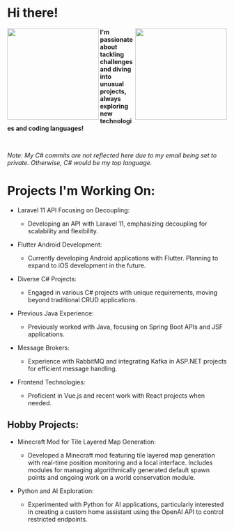 # **Hi there!**


<img height=210 align="left" src="https://github-readme-stats-git-master-matrix2100s-projects.vercel.app/api?username=Matrix2100" />
<img height=210 align="right" src="https://github-readme-stats-git-master-matrix2100s-projects.vercel.app/api/top-langs?username=Matrix2100&layout=compact&langs_count=8&card_width=320" />


**I'm passionate about tackling challenges and diving into unusual projects, always exploring new technologies and coding languages!**

</br>
  
*Note: My C# commits are not reflected here due to my email being set to private. Otherwise, C# would be my top language.*






# Projects I'm Working On:
- Laravel 11 API Focusing on Decoupling:
  - Developing an API with Laravel 11, emphasizing decoupling for scalability and flexibility.
    
- Flutter Android Development:
  - Currently developing Android applications with Flutter. Planning to expand to iOS development in the future.
    
- Diverse C# Projects:
  - Engaged in various C# projects with unique requirements, moving beyond traditional CRUD applications.
    
- Previous Java Experience:
  - Previously worked with Java, focusing on Spring Boot APIs and JSF applications.
    
- Message Brokers:
  - Experience with RabbitMQ and integrating Kafka in ASP.NET projects for efficient message handling.
    
- Frontend Technologies:
  - Proficient in Vue.js and recent work with React projects when needed.
    
## Hobby Projects:
- Minecraft Mod for Tile Layered Map Generation:
  - Developed a Minecraft mod featuring tile layered map generation with real-time position monitoring and a local interface. Includes modules for managing algorithmically generated default spawn points and ongoing work on a world conservation module.
    
- Python and AI Exploration:
  - Experimented with Python for AI applications, particularly interested in creating a custom home assistant using the OpenAI API to control restricted endpoints.
